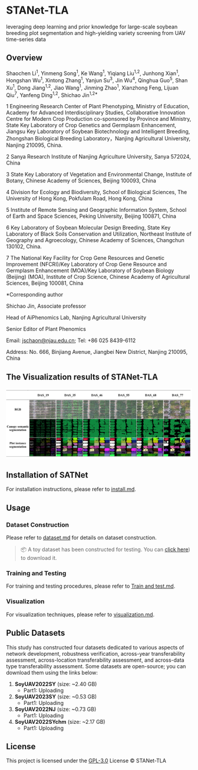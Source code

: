 # STANet-TLA

leveraging deep learning and prior knowledge for large-scale soybean breeding plot segmentation and high-yielding variety screening from UAV time-series data

## Overview

Shaochen Li<sup>1</sup>, Yinmeng Song<sup>1</sup>, Ke Wang<sup>1</sup>, Yiqiang Liu<sup>1,2</sup>, Junhong Xian<sup>1</sup>, Hongshan Wu<sup>1</sup>, Xintong Zhang<sup>1</sup>, Yanjun Su<sup>3</sup>, Jin Wu<sup>4</sup>, Qinghua Guo<sup>5</sup>, Shan Xu<sup>1</sup>, Dong Jiang<sup>1,2</sup>, Jiao Wang<sup>1</sup>, Jinming Zhao<sup>1</sup>, Xianzhong Feng<sup></sup>, Lijuan Qiu<sup>7</sup>, Yanfeng Ding<sup>1,2</sup>, Shichao Jin<sup>1,2*</sup>

1 Engineering Research Center of Plant Phenotyping, Ministry of Education, Academy for Advanced Interdisciplinary Studies, Collaborative Innovation Centre for Modern Crop Production co-sponsored by Province and Ministry, State Key Laboratory of Crop Genetics and Germplasm Enhancement, Jiangsu Key Laboratory of Soybean Biotechnology and Intelligent Breeding, Zhongshan Biological Breeding Laboratory，Nanjing Agricultural University, Nanjing 210095, China.

2 Sanya Research Institute of Nanjing Agriculture University, Sanya 572024, China

3 State Key Laboratory of Vegetation and Environmental Change, Institute of Botany, Chinese Academy of Sciences, Beijing 100093, China

4 Division for Ecology and Biodiversity, School of Biological Sciences, The University of Hong Kong, Pokfulam Road, Hong Kong, China

5 Institute of Remote Sensing and Geographic Information System, School of Earth and Space Sciences, Peking University, Beijing 100871, China

6 Key Laboratory of Soybean Molecular Design Breeding, State Key Laboratory of Black Soils Conservation and Utilization, Northeast Institute of Geography and Agroecology, Chinese Academy of Sciences, Changchun 130102, China.

7 The National Key Facility for Crop Gene Resources and Genetic Improvement (NFCRI)/Key Laboratory of Crop Gene Resource and Germplasm Enhancement (MOA)/Key Laboratory of Soybean Biology (Beijing) (MOA), Institute of Crop Science, Chinese Academy of Agricultural Sciences, Beijing 100081, China

*Corresponding author

Shichao Jin, Associate professor

Head of AiPhenomics Lab, Nanjing Agricultural University

Senior Editor of Plant Phenomics

Email: jschaon@njau.edu.cn; Tel: +86 025 8439-6112

Address: No. 666, Binjiang Avenue, Jiangbei New District, Nanjing 210095, China

## The Visualization results of STANet-TLA
![image](results/STANet-TLA_results.png)

## Installation of SATNet

For installation instructions, please refer to [install.md](https://github.com/Jinlab-AiPhenomics/STANet-TLA/tree/main/docs/install.md).

## Usage

### Dataset Construction

Please refer to [dataset.md](https://github.com/Jinlab-AiPhenomics/STANet-TLA/tree/main/docs/dataset.md) for details on dataset construction.

> 📦 A toy dataset has been constructed for testing. You can [click here](https://www.plantplus.cn/doi/10.12282/plantdata.1656)) to download it.

### Training and Testing

For training and testing procedures, please refer to [Train and test.md](https://github.com/Jinlab-AiPhenomics/STANet-TLA/tree/main/docs/train%20and%20test.md).

### Visualization

For visualization techniques, please refer to [visualization.md](https://github.com/Jinlab-AiPhenomics/STANet-TLA/tree/main/docs/visualization.md).

## Public Datasets

This study has constructed four datasets dedicated to various aspects of network development, robustness verification, across-year transferability assessment, across-location transferability assessment, and across-data type transferability assessment. Some datasets are open-source; you can download them using the links below:

1. **SoyUAV2022SY** (size: ~2.40 GB)
   - Part1: Uploading
2. **SoyUAV2023SY** (size: ~0.53 GB)
   - Part1: Uploading
3. **SoyUAV2022NJ** (size: ~0.73 GB)
   - Part1: Uploading
4. **SoyUAV2022SYchm** (size: ~2.17 GB)
   - Part1: Uploading

## License

This project is licensed under the [GPL-3.0](LICENSE) License © STANet-TLA
